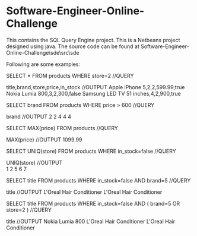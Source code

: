 # Software-Engineer-Online-Challenge
This contains the  SQL Query Engine project. 
This is a Netbeans project designed using java.
The source code can be found at  Software-Engineer-Online-Challenge\sde\src\sde

Following are some examples:

SELECT * FROM products WHERE store=2                    //QUERY

title,brand,store,price,in_stock                        //OUTPUT
Apple iPhone 5,2,2,599.99,true
Nokia Lumia 800,3,2,300,false
Samsung LED TV 51 inches,4,2,900,true

SELECT brand FROM products WHERE price > 600            //QUERY

brand                                                    //OUTPUT
2
2
4
4
4

SELECT MAX(price) FROM products                         //QUERY

MAX(price)                                              //OUTPUT
1099.99

SELECT UNIQ(store) FROM products WHERE in_stock=false                    //QUERY

UNIQ(store)                                                              //OUTPUT                
1
2
5
6
7

SELECT title FROM products WHERE in_stock=false AND brand=5                     //QUERY

title                                                                           //OUTPUT
L'Oreal Hair Conditioner
L'Oreal Hair Conditioner

SELECT title FROM products WHERE in_stock=false AND ( brand=5 OR store=2 )                     //QUERY

title                                                                                          //OUTPUT
Nokia Lumia 800
L'Oreal Hair Conditioner
L'Oreal Hair Conditioner
